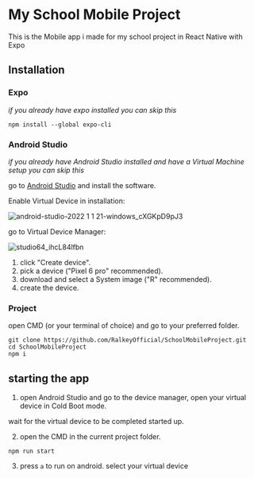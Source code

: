 # My School Mobile Project

This is the Mobile app i made for my school project in React Native with Expo

## Installation

### Expo

*if you already have expo installed you can skip this*

```
npm install --global expo-cli
```

### Android Studio

*if you already have Android Studio installed and have a Virtual Machine setup you can skip this*

go to [Android Studio](https://developer.android.com/studio) and install the software.

Enable Virtual Device in installation:

![android-studio-2022 1 1 21-windows_cXGKpD9pJ3](https://user-images.githubusercontent.com/30209145/232698236-e95fa718-17d0-4e0b-b71e-244b80eefd76.png)

go to Virtual Device Manager:

![studio64_ihcL84lfbn](https://user-images.githubusercontent.com/30209145/232698296-2684fbb7-5ee6-4c0e-94cb-5f1a60b9eff7.png)

1. click "Create device".
2. pick a device ("Pixel 6 pro" recommended).
3. download and select a System image ("R" recommended).
4. create the device.

### Project

open CMD (or your terminal of choice) and go to your preferred folder.

```
git clone https://github.com/RalkeyOfficial/SchoolMobileProject.git
cd SchoolMobileProject
npm i
```

## starting the app

1. open Android Studio and go to the device manager,
   open your virtual device in Cold Boot mode.

wait for the virtual device to be completed started up.

2. open the CMD in the current project folder.

```
npm run start
```

3. press `a` to run on android.
select your virtual device
